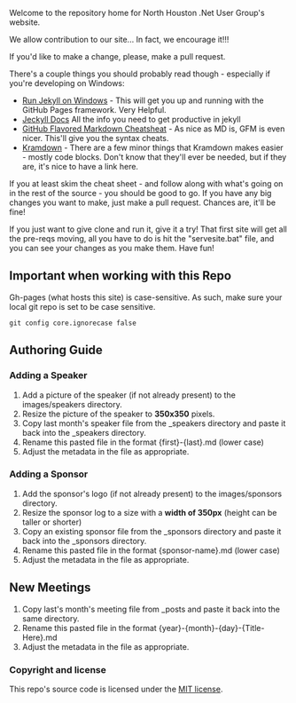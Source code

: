 Welcome to the repository home for North Houston .Net User Group's website.

We allow contribution to our site... In fact, we encourage it!!!

If you'd like to make a change, please, make a pull request.

There's a couple things you should probably read though - especially if you're developing on Windows:
* [Run Jekyll on Windows](http://jekyll-windows.juthilo.com/) - This will get you up and running with the GitHub Pages framework. Very Helpful.
* [Jeckyll Docs](http://jekyllrb.com/) All the info you need to get productive in jekyll
* [GitHub Flavored Markdown Cheatsheat](https://github.com/adam-p/markdown-here/wiki/Markdown-Cheatsheet) - As nice as MD is, GFM is even nicer. This'll give you the syntax cheats.
* [Kramdown](http://kramdown.gettalong.org/quickref.html) - There are a few minor things that Kramdown makes easier - mostly code blocks. Don't know that they'll ever be needed, but if they are, it's nice to have a link here.

If you at least skim the cheat sheet - and follow along with what's going on in the rest of the source - you should be good to go. If you have any big changes you want to make, just make a pull request. Chances are, it'll be fine!

If you just want to give clone and run it, give it a try! That first site will get all the pre-reqs moving, all you have to do is hit the "servesite.bat" file, and you can see your changes as you make them. Have fun!

## Important when working with this Repo

Gh-pages (what hosts this site) is case-sensitive. As such, make sure your local git repo is set to be case sensitive.

```
git config core.ignorecase false
```

## Authoring Guide

### Adding a Speaker

1. Add a picture of the speaker (if not already present) to the images/speakers directory.
2. Resize the picture of the speaker to **350x350** pixels.
3. Copy last month's speaker file from the _speakers directory and paste it back into the _speakers directory.
4. Rename this pasted file in the format {first}-{last}.md (lower case)
5. Adjust the metadata in the file as appropriate.

### Adding a Sponsor

1. Add the sponsor's logo (if not already present) to the images/sponsors directory.
2. Resize the sponsor log to a size with a **width of 350px** (height can be taller or shorter)
3. Copy an existing sponsor file from the _sponsors directory and paste it back into the _sponsors directory.
4. Rename this pasted file in the format {sponsor-name}.md (lower case)
5. Adjust the metadata in the file as appropriate.

## New Meetings

1. Copy last's month's meeting file from _posts and paste it back into the same directory.
2. Rename this pasted file in the format {year}-{month}-{day}-{Title-Here}.md
3. Adjust the metadata in the file as appropriate.


### Copyright and license

This repo's source code is licensed under the [MIT license](/LICENSE).
